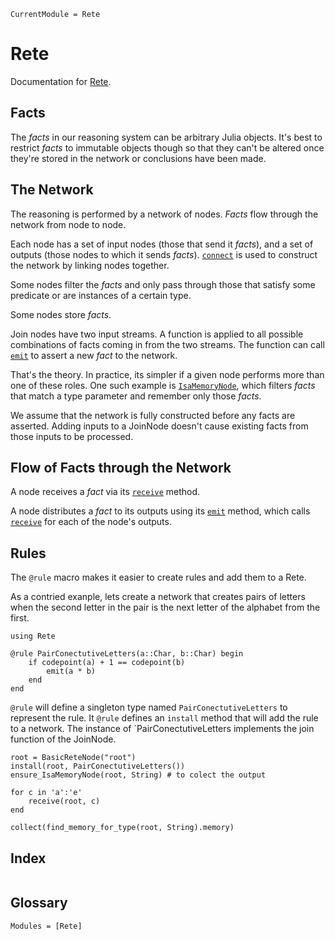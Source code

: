 ```@meta
CurrentModule = Rete
```

# Rete

Documentation for [Rete](https://github.com/MarkNahabedian/Rete.jl).


## Facts

The *facts* in our reasoning system can be arbitrary Julia objects.
It's best to restrict *facts* to immutable objects though so that they
can't be altered once they're stored in the network or conclusions
have been made.


## The Network

The reasoning is performed by a network of nodes.  *Facts* flow
through the network from node to node.

Each node has a set of input nodes (those that send it *facts*), and a
set of outputs (those nodes to which it sends *facts*).
[`connect`](@ref) is used to construct the network by linking nodes
together.

Some nodes filter the *facts* and only pass through those that satisfy
some predicate or are instances of a certain type.

Some nodes store *facts*.

Join nodes have two input streams.  A function is applied to all
possible combinations of facts coming in from the two streams.  The
function can call [`emit`](@ref) to assert a new *fact* to the
network.


That's the theory.  In practice, its simpler if a given node performs
more than one of these roles.  One such example is
[`IsaMemoryNode`](@ref), which filters *facts* that match a type
parameter and remember only those *facts*.

We assume that the network is fully constructed before any facts are
asserted.  Adding inputs to a JoinNode doesn't cause existing facts
from those inputs to be processed.


## Flow of Facts through the Network

A node receives a *fact* via its [`receive`](@ref) method.

A node distributes a *fact* to its outputs using its [`emit`](@ref)
method, which calls [`receive`](@ref) for each of the node's outputs.


## Rules

The `@rule` macro makes it easier to create rules and add them
to a Rete.

As a contried exanple, lets create a network that creates pairs of
letters when the second letter in the pair is the next letter of the
alphabet from the first.

```@example rule1
using Rete

@rule PairConectutiveLetters(a::Char, b::Char) begin
    if codepoint(a) + 1 == codepoint(b)
        emit(a * b)
    end
end
```

`@rule` will define a singleton type named `PairConectutiveLetters` to
represent the rule.  It `@rule` defines an `install` method that will
add the rule to a network.  The instance of `PairConectutiveLetters
implements the join function of the JoinNode.


```@example rule1
root = BasicReteNode("root")
install(root, PairConectutiveLetters())
ensure_IsaMemoryNode(root, String) # to colect the output

for c in 'a':'e'
    receive(root, c)
end

collect(find_memory_for_type(root, String).memory)
```



## Index

```@index
```

## Glossary

```@autodocs
Modules = [Rete]
```
